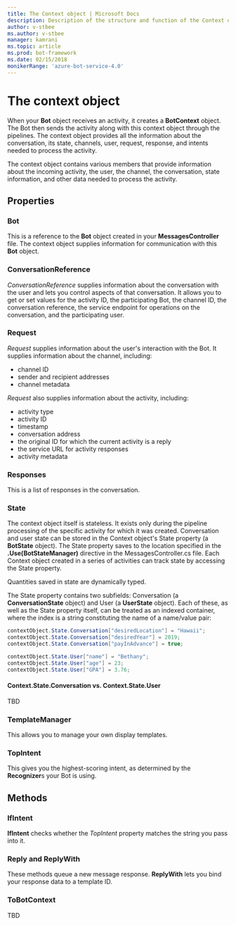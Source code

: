 ```yaml
---
title: The Context object | Microsoft Docs
description: Description of the structure and function of the Context object
author: v-stbee
ms.author: v-stbee
manager: kamrani
ms.topic: article
ms.prod: bot-framework
ms.date: 02/15/2018
monikerRange: 'azure-bot-service-4.0'
---
```


# The context object
When your **Bot** object receives an activity, it creates a **BotContext** object. The Bot then sends the activity along with this context object through the pipelines. The context object provides all the information about the conversation, its state, channels, user, request, response, and intents needed to process the activity.

The context object contains various members that provide information about the incoming activity, the user, the channel, the conversation, state information, and other data needed to process the activity.

## Properties

### Bot
This is a reference to the **Bot** object created in your **MessagesController** file. The context object supplies information for communication with this **Bot** object.

### ConversationReference
*ConversationReference* supplies information about the conversation with the user and lets you control aspects of that conversation. It allows you to get or set values for the activity ID, the participating Bot, the channel ID, the conversation reference, the service endpoint for operations on the conversation, and the participating user.

<!-- | ConversationReference property | Description |
| ------------- | ------------- |
| ActivityId | Sets or gets the ID of the specific activity object. |
| Bot | Sets or gets the **Bot** object participating in the conversation. |
| ChannelId | Sets or gets the channel ID. |
| Conversation | Sets or gets the conversation reference. |
| ServiceUrl | Sets or gets the service endpoint where operations concerning the referenced conversation can be performed. |
| User | Sets or gets the user participating in the conversation. | -->

### Request
*Request* supplies information about the user's interaction with the Bot. It supplies information about the channel, including:
- channel ID
- sender and recipient addresses
- channel metadata

*Request* also supplies information about the activity, including:
- activity type
- activity ID
- timestamp
- conversation address
- the original ID for which the current activity is a reply
- the service URL for activity responses
- activity metadata

### Responses
This is a list of responses in the conversation.

### State
The context object itself is stateless. It exists only during the pipeline processing of the specific activity for which it was created. Conversation and user state can be stored in the Context object's State property (a **BotState** object). The State property saves to the location specified in the **.Use(BotStateManager)** directive in the MessagesController.cs file. Each Context object created in a series of activities can track state by accessing the State property.

Quantities saved in state are dynamically typed.

The State property contains two subfields: Conversation (a **ConversationState** object) and User (a **UserState** object). Each of these, as well as the State property itself, can be treated as an indexed container, where the index is a string constituting the name of a name/value pair:

```cs
contextObject.State.Conversation["desiredLocation"] = "Hawaii";
contextObject.State.Conversation["desiredYear"] = 2019;
contextObject.State.Conversation["payInAdvance"] = true;

contextObject.State.User["name"] = "Bethany";
contextObject.State.User["age"] = 23;
contextObject.State.User["GPA"] = 3.76;
```
#### Context.State.Conversation vs. Context.State.User
TBD

### TemplateManager
This allows you to manage your own display templates.

### TopIntent
This gives you the highest-scoring intent, as determined by the **Recognizer**s your Bot is using.

## Methods

### **IfIntent**
**IfIntent** checks whether the *TopIntent* property matches the string you pass into it.

### **Reply** and **ReplyWith**
These methods queue a new message response. **ReplyWith** lets you bind your response data to a template ID.

### **ToBotContext**
TBD